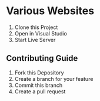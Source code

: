 # Various Websites

1. Clone this Project
2. Open in Visual Studio
3. Start Live Server

## Contributing Guide

1. Fork this Depository
2. Create a branch for your feature
3. Commit this branch
4. Create a pull request